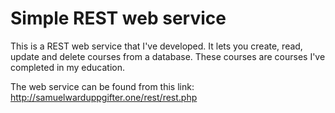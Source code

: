 # Simple REST web service
This is a REST web service that I've developed. It lets you create, read, update and delete courses from a database.
These courses are courses I've completed in my education.

The web service can be found from this link: http://samuelwarduppgifter.one/rest/rest.php
